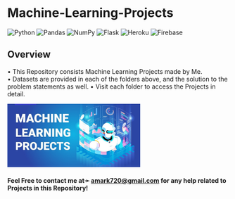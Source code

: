 # Machine-Learning-Projects
<img alt="Python" src="https://img.shields.io/badge/python%20-%2314354C.svg?&style=for-the-badge&logo=python&logoColor=white" height="6%" width="8%"/> <img alt="Pandas" src="https://img.shields.io/badge/pandas%20-%23150458.svg?&style=for-the-badge&logo=pandas&logoColor=white" height="6%" width="8%"/> <img alt="NumPy" src="https://img.shields.io/badge/numpy%20-%23013243.svg?&style=for-the-badge&logo=numpy&logoColor=white" height="3%" width="7.2%"/> <img alt="Flask" src="https://img.shields.io/badge/flask%20-%23000.svg?&style=for-the-badge&logo=flask&logoColor=white" height="3%" width="6.6%"/> <img alt="Heroku" src="https://img.shields.io/badge/heroku%20-%23430098.svg?&style=for-the-badge&logo=heroku&logoColor=white" height="3%" width="7.6%"/> 	<img alt="Firebase" src="https://img.shields.io/badge/firebase%20-%23039BE5.svg?&style=for-the-badge&logo=firebase" height="6%" width="8.4%"/>

## Overview
• This Repository consists Machine Learning Projects made by Me.<br/>
• Datasets are provided in each of the folders above, and the solution to the problem statements as well.
• Visit each folder to access the Projects in detail.

<img src="https://github.com/amark720/Amar-kumar/blob/master/ScreenShots/Machine%20Learning%20Project.jpg" alt="Landing Page" height="40%" width="60%">


#### Feel Free to contact me at➛ amark720@gmail.com for any help related to Projects in this Repository!
